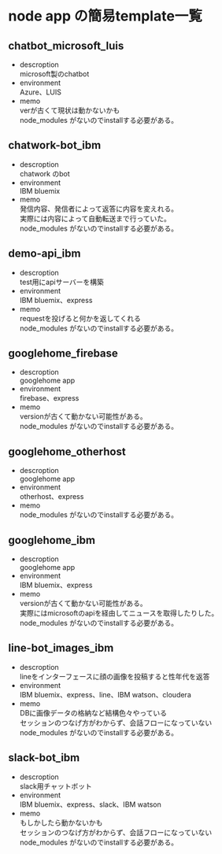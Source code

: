 # node app の簡易template一覧
## chatbot_microsoft_luis
- descroption<br>
microsoft製のchatbot
- environment<br>
Azure、LUIS
- memo<br>
verが古くて現状は動かないかも<br>
node_modules がないのでinstallする必要がある。<br>
## chatwork-bot_ibm
- descroption<br>
chatwork のbot
- environment<br>
IBM bluemix
- memo<br>
発信内容、発信者によって返答に内容を変えれる。<br>
実際には内容によって自動転送まで行っていた。<br>
node_modules がないのでinstallする必要がある。<br>
## demo-api_ibm
- descroption<br>
test用にapiサーバーを構築
- environment<br>
IBM bluemix、express
- memo<br>
requestを投げると何かを返してくれる<br>
node_modules がないのでinstallする必要がある。<br>
## googlehome_firebase
- descroption<br>
googlehome app
- environment<br>
firebase、express
- memo<br>
versionが古くて動かない可能性がある。<br>
node_modules がないのでinstallする必要がある。<br>
## googlehome_otherhost
- descroption<br>
googlehome app
- environment<br>
otherhost、express
- memo<br>
node_modules がないのでinstallする必要がある。<br>
## googlehome_ibm
- descroption<br>
googlehome app
- environment<br>
IBM bluemix、express
- memo<br>
versionが古くて動かない可能性がある。<br>
実際にはmicrosoftのapiを経由してニュースを取得したりした。<br>
node_modules がないのでinstallする必要がある。<br>
## line-bot_images_ibm
- descroption<br>
lineをインターフェースに顔の画像を投稿すると性年代を返答
- environment<br>
IBM bluemix、express、line、IBM watson、cloudera
- memo<br>
DBに画像データの格納など結構色々やっている<br>
セッションのつなげ方がわからず、会話フローになっていない<br>
node_modules がないのでinstallする必要がある。<br>
## slack-bot_ibm
- descroption<br>
slack用チャットボット
- environment<br>
IBM bluemix、express、slack、IBM watson
- memo<br>
もしかしたら動かないかも<br>
セッションのつなげ方がわからず、会話フローになっていない<br>
node_modules がないのでinstallする必要がある。<br>


